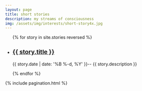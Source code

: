 ```yaml
---
layout: page
title: short stories
description: my streams of consciousness
img: /assets/img/interests/short-story4x.jpg
---
```


<ul class="post-list">
  {% for story in site.stories reversed %}
    <li>
      <h3><a class="post-title" href="{{ story.url | prepend: site.baseurl }}"><h3>{{ story.title }}</h3></a></h3>
      <p class="story-meta">{{ story.date | date: '%B %-d, %Y' }}--
      {{ story.description }}</p>
    </li>
  {% endfor %}
</ul>

{% include pagination.html %}

